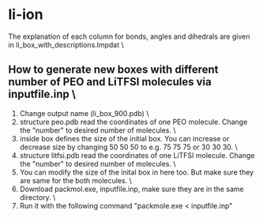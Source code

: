 # li-ion

The explanation of each column for bonds, angles and dihedrals are given in li_box_with_descriptions.lmpdat \

## How to generate new boxes with different number of PEO and LiTFSI molecules  via inputfile.inp \
1) Change output name (li_box_900.pdb) \
2) structure peo.pdb read the coordinates of one PEO molecule. Change the "number" to desired number of molecules. \
3) inside box defines the size of the initial box. You can increase or decrease size by changing 50 50 50 to e.g. 75 75 75 or 30 30 30. \
4) structure litfsi.pdb read the coordinates of one LiTFSI molecule. Change the "number" to desired number of molecules. \
5) You can modify the size of the inital box in here too. But make sure they are same for the both molecules. \
6) Download packmol.exe, inputfile.inp, make sure they are in the same directory. \
7) Run it with the following command "packmole.exe < inputfile.inp"
